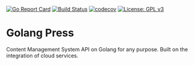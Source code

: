 [![Go Report Card](https://goreportcard.com/badge/emelnychenko/go-press)](https://goreportcard.com/report/emelnychenko/go-press)
[![Build Status](https://travis-ci.com/emelnychenko/go-press.svg?branch=master)](https://travis-ci.com/emelnychenko/go-press)
[![codecov](https://codecov.io/gh/emelnychenko/go-press/branch/master/graph/badge.svg)](https://codecov.io/gh/emelnychenko/go-press)
[![License: GPL v3](https://img.shields.io/badge/License-GPLv3-blue.svg)](https://www.gnu.org/licenses/gpl-3.0)


# Golang Press

Content Management System API on Golang for any purpose. Built on the integration of cloud services.